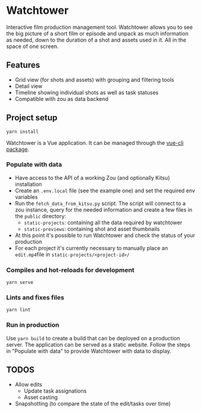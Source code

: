 # Watchtower

Interactive film production management tool. Watchtower allows you to see the big picture of a 
short film or episode and unpack as much information as needed, down to the duration of a shot and
assets used in it. All in the space of one screen.

## Features

* Grid view (for shots and assets) with grouping and filtering tools
* Detail view
* Timeline showing individual shots as well as task statuses
* Compatible with zou as data backend


## Project setup
```
yarn install
```

Watchtower is a Vue application. It can be managed through the [vue-cli package](https://cli.vuejs.org/).

### Populate with data

* Have access to the API of a working Zou (and optionally Kitsu) installation
* Create an `.env.local` file (see the example one) and set the required env variables
* Run the `fetch_data_from_kitsu.py` script. The script will connect to a zou instance, query for the needed information 
  and create a few files in the `public` directory: 
  * `static-projects`: containing all the data required by watchtower
  * `static-previews`: containing shot and asset thumbnails
* At this point it's possible to run Watchtower and check the status of your production
* For each project it's currently necessary to manually place an `edit.mp4`file in `static-projects/<project-id>/`

### Compiles and hot-reloads for development
```
yarn serve
```

### Lints and fixes files
```
yarn lint
```

### Run in production
Use `yarn build` to create a build that can be deployed on a production server. The application can be served as a
static website. Follow the steps in "Populate with data" to provide Watchtower with data to display.


## TODOS

* Allow edits
  * Update task assignations
  * Asset casting
* Snapshotting (to compare the state of the edit/tasks over time)
